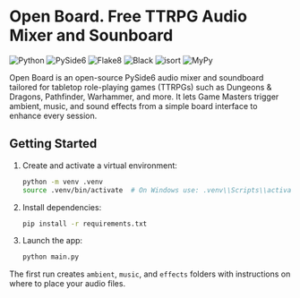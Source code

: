 # Open Board. Free TTRPG Audio Mixer and Sounboard

![Python](https://img.shields.io/badge/Python-3.13%2B-blue) 
![PySide6](https://img.shields.io/badge/PySide6-6.x-green)
![Flake8](https://img.shields.io/badge/linting-flake8-yellow.svg)
![Black](https://img.shields.io/badge/code%20formatter-black-000000.svg)
![isort](https://img.shields.io/badge/import%20sorting-isort-1674b1.svg)
![MyPy](https://img.shields.io/badge/type%20checking-mypy-blue.svg)

Open Board is an open-source PySide6 audio mixer and soundboard tailored for tabletop role-playing games (TTRPGs) such as Dungeons & Dragons, Pathfinder, Warhammer, and more. It lets Game Masters trigger ambient, music, and sound effects from a simple board interface to enhance every session.

## Getting Started

1. Create and activate a virtual environment:
   ```bash
   python -m venv .venv
   source .venv/bin/activate  # On Windows use: .venv\\Scripts\\activate
   ```

2. Install dependencies:
   ```bash
   pip install -r requirements.txt
   ```

3. Launch the app:
   ```bash
   python main.py
   ```

The first run creates `ambient`, `music`, and `effects` folders with instructions on where to place your audio files.
